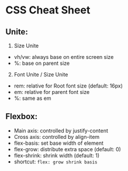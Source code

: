 # CSS Cheat Sheet

## Unite:
1. Size Unite
  - vh/vw: always base on entire screen size
  - %: base on parent size
2. Font Unite / Size Unite
  - rem: relative for Root font size (default: 16px)
  - em: relative for parent font size
  - %: same as em

## Flexbox:
  - Main axis: controlled by justify-content
  - Cross axis: controlled by align-item
  - flex-basis: set base width of element
  - flex-grow: distribute extra space (default: 0)
  - flex-shrink: shrink width (default: 1)
  - shortcut: ```flex: grow shrink basis```